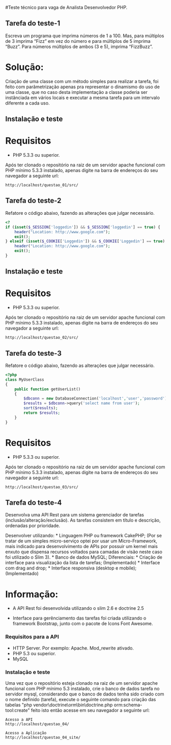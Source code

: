 #Teste técnico para vaga de Analista Desenvolvedor PHP.


## Tarefa do teste-1

Escreva um programa que imprima números de 1 a 100. Mas, para múltiplos de 3 imprima
“Fizz” em vez do número e para múltiplos de 5 imprima “Buzz”. Para números múltiplos
de ambos (3 e 5), imprima “FizzBuzz”.

# Solução:
Criação de uma classe com um método simples para realizar a tarefa, foi feito com parâmetrização
apenas pra representar o dinamismo do uso de uma classe, que no caso desta implementação a classe
poderia ser instânciada em vários locais e executar a mesma tarefa para um intervalo diferente a
cada uso.

## Instalação e teste

# Requisitos
* PHP 5.3.3 ou superior.


Após ter clonado o repositório na raiz de um servidor apache funcional com PHP mínimo 5.3.3 instalado, apenas digite na barra de endereços do seu navegador a seguinte url:

```
http://localhost/questao_01/src/
```

## Tarefa do teste-2

Refatore o código abaixo, fazendo as alterações que julgar necessário.

```php
<?
if (isset($_SESSION['loggedin']) && $_SESSION['loggedin'] == true) {
    header("Location: http://www.google.com");
    exit();
} elseif (isset($_COOKIE['Loggedin']) && $_COOKIE['Loggedin'] == true) {
    header("Location: http://www.google.com");
    exit();
}
```

## Instalação e teste

# Requisitos
* PHP 5.3.3 ou superior.


Após ter clonado o repositório na raiz de um servidor apache funcional com PHP mínimo 5.3.3 instalado, apenas digite na barra de endereços do seu navegador a seguinte url:

```
http://localhost/questao_02/src/
```



##  Tarefa do teste-3

Refatore o código abaixo, fazendo as alterações que julgar necessário.

```php
<?php
class MyUserClass
{
    public function getUserList()
    {
        $dbconn = new DatabaseConnection('localhost','user','password');
        $results = $dbconn->query('select name from user');
        sort($results);
        return $results;
    }
}
```

# Requisitos
* PHP 5.3.3 ou superior.


Após ter clonado o repositório na raiz de um servidor apache funcional com PHP mínimo 5.3.3 instalado, apenas digite na barra de endereços do seu navegador a seguinte url:

```
http://localhost/questao_03/src/
```

## Tarefa do teste-4

Desenvolva uma API Rest para um sistema gerenciador de tarefas
(inclusão/alteração/exclusão). As tarefas consistem em título e descrição, ordenadas por
prioridade.

Desenvolver utilizando:
    * Linguagem PHP ou framework CakePHP;
	(Por se tratar de um simples micro-serviço optei por usar um Micro-Framework, mais indicado para desenvolvimento de
	APIs por possuir um kernel mais enxuto que dispensa recursos voltados para camadas de visão neste caso foi
	utilizado o Slim 3).
    * Banco de dados MySQL;
Diferenciais:
    * Criação de interface para visualização da lista de tarefas; (Implementado)
    * Interface com drag and drop;
    * Interface responsiva (desktop e mobile); (Implementado)

# Informação:

- A API Rest foi desenvolvida utilizando o slim 2.6 e doctrine 2.5

- Interface para gerênciamento das tarefas foi criada utilizando o framework Bootstrap, junto com o
pacote de Icons Font Awesome.


### Requisitos para a API
* HTTP Server. Por exemplo: Apache. Mod_rewrite ativado.
* PHP 5.3 ou superior.
* MySQL

### Instalação e teste

Uma vez que o repositório esteja clonado na raiz de um servidor apache funcional com PHP mínimo 5.3 instalado,
crie o banco de dados tarefa no servidor mysql, considerando que o banco de dados tenha sido criado com o nome definido (tarefa), execute o seguinte comando para criação das tabelas "php vendor\doctrine\orm\bin\doctrine.php orm:schema-tool:create" 
feito isto então acesse em seu navegador a seguinte url:

```
Acesso a API
http://localhost/questao_04/
```

```
Acesso a Aplicação
http://localhost/questao_04_site/
```